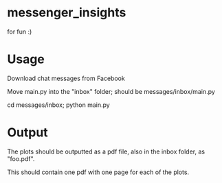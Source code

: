 # messenger_insights
for fun :)

# Usage

Download chat messages from Facebook

Move main.py into the "inbox" folder; should be messages/inbox/main.py

cd messages/inbox; python main.py


# Output
The plots should be outputted as a pdf file, also in the inbox folder, as "foo.pdf".

This should contain one pdf with one page for each of the plots.
